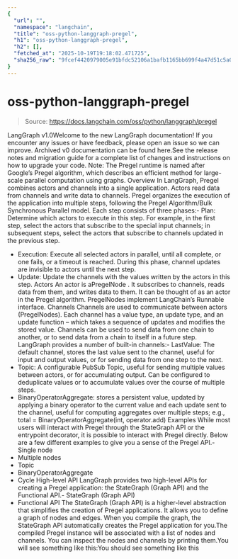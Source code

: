 ```yaml
---
{
  "url": "",
  "namespace": "langchain",
  "title": "oss-python-langgraph-pregel",
  "h1": "oss-python-langgraph-pregel",
  "h2": [],
  "fetched_at": "2025-10-19T19:18:02.471725",
  "sha256_raw": "9fcef4420979005e91bfdc52106a1bafb1165bb699f4a47d51c5a0a9401a907a"
}
---
```


# oss-python-langgraph-pregel

> Source: https://docs.langchain.com/oss/python/langgraph/pregel

LangGraph v1.0Welcome to the new LangGraph documentation! If you encounter any issues or have feedback, please open an issue so we can improve. Archived v0 documentation can be found here.See the release notes and migration guide for a complete list of changes and instructions on how to upgrade your code.
Note: The Pregel runtime is named after Google’s Pregel algorithm, which describes an efficient method for large-scale parallel computation using graphs.
Overview
In LangGraph, Pregel combines actors and channels into a single application. Actors read data from channels and write data to channels. Pregel organizes the execution of the application into multiple steps, following the Pregel Algorithm/Bulk Synchronous Parallel model. Each step consists of three phases:- Plan: Determine which actors to execute in this step. For example, in the first step, select the actors that subscribe to the special input channels; in subsequent steps, select the actors that subscribe to channels updated in the previous step.
- Execution: Execute all selected actors in parallel, until all complete, or one fails, or a timeout is reached. During this phase, channel updates are invisible to actors until the next step.
- Update: Update the channels with the values written by the actors in this step.
Actors
An actor is aPregelNode
. It subscribes to channels, reads data from them, and writes data to them. It can be thought of as an actor in the Pregel algorithm. PregelNodes
implement LangChain’s Runnable interface.
Channels
Channels are used to communicate between actors (PregelNodes). Each channel has a value type, an update type, and an update function – which takes a sequence of updates and modifies the stored value. Channels can be used to send data from one chain to another, or to send data from a chain to itself in a future step. LangGraph provides a number of built-in channels:- LastValue: The default channel, stores the last value sent to the channel, useful for input and output values, or for sending data from one step to the next.
- Topic: A configurable PubSub Topic, useful for sending multiple values between actors, or for accumulating output. Can be configured to deduplicate values or to accumulate values over the course of multiple steps.
- BinaryOperatorAggregate: stores a persistent value, updated by applying a binary operator to the current value and each update sent to the channel, useful for computing aggregates over multiple steps; e.g.,
total = BinaryOperatorAggregate(int, operator.add)
Examples
While most users will interact with Pregel through the StateGraph API or the entrypoint decorator, it is possible to interact with Pregel directly. Below are a few different examples to give you a sense of the Pregel API.- Single node
- Multiple nodes
- Topic
- BinaryOperatorAggregate
- Cycle
High-level API
LangGraph provides two high-level APIs for creating a Pregel application: the StateGraph (Graph API) and the Functional API.- StateGraph (Graph API)
- Functional API
The StateGraph (Graph API) is a higher-level abstraction that simplifies the creation of Pregel applications. It allows you to define a graph of nodes and edges. When you compile the graph, the StateGraph API automatically creates the Pregel application for you.The compiled Pregel instance will be associated with a list of nodes and channels. You can inspect the nodes and channels by printing them.You will see something like this:You should see something like this